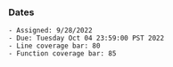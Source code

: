 ### Dates

    - Assigned: 9/28/2022
    - Due: Tuesday Oct 04 23:59:00 PST 2022
    - Line coverage bar: 80
    - Function coverage bar: 85

